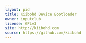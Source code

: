 ```yaml
---
layout: pid
title: Kiibohd Device Bootloader
owner: inputclub
license: GPLv3
site: http://kiibohd.com
source: https://github.com/kiibohd
---
```


